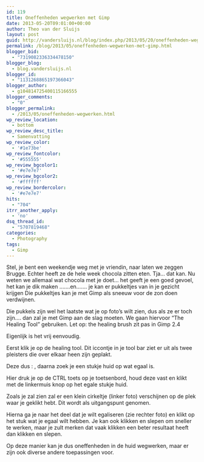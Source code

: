 ```yaml
---
id: 119
title: Oneffenheden wegwerken met Gimp
date: 2013-05-20T09:01:00+00:00
author: Theo van der Sluijs
layout: post
guid: http://vandersluijs.nl/blog/index.php/2013/05/20/oneffenheden-wegwerken/
permalink: /blog/2013/05/oneffenheden-wegwerken-met-gimp.html
blogger_bid:
  - "7319082336334478150"
blogger_blog:
  - blog.vandersluijs.nl
blogger_id:
  - "1131268865197366043"
blogger_author:
  - g104814725400115166555
blogger_comments:
  - "0"
blogger_permalink:
  - /2013/05/oneffenheden-wegwerken.html
wp_review_location:
  - bottom
wp_review_desc_title:
  - Samenvatting
wp_review_color:
  - '#1e73be'
wp_review_fontcolor:
  - '#555555'
wp_review_bgcolor1:
  - '#e7e7e7'
wp_review_bgcolor2:
  - '#ffffff'
wp_review_bordercolor:
  - '#e7e7e7'
hits:
  - "704"
itrr_another_apply:
  - 'no'
dsq_thread_id:
  - "5707819468"
categories:
  - Photography
tags:
  - Gimp
---
```

Stel, je bent een weekendje weg met je vriendin, naar laten we zeggen Brugge. Echter heeft ze de hele week chocola zitten eten. Tja… dat kan. Nu weten we allemaal wat chocola met je doet… het geeft je een goed gevoel, het kan je dik maken …….en……. je kan er pukkeltjes van in je gezicht krijgen Die pukkeltjes kan je met Gimp als sneeuw voor de zon doen verdwijnen.

<!--more-->


  
Die pukkels zijn wel het laatste wat je op foto’s wilt zien, dus als ze er toch zijn…. dan zal je met Gimp aan de slag moeten. We gaan hiervoor “The Healing Tool” gebruiken. Let op: the healing brush zit pas in Gimp 2.4

Eigenlijk is het vrij eenvoudig.

Eerst klik je op de healing tool. Dit iccontje in je tool bar ziet er uit als twee pleisters die over elkaar heen zijn geplakt.

Deze dus : , daarna zoek je een stukje huid op wat egaal is.

Hier druk je op de CTRL toets op je toetsenbord, houd deze vast en klikt met de linkermuis knop op het egale stukje huid.

Zoals je zal zien zal er een klein cirkeltje (linker foto) verschijnen op de plek waar je geklikt hebt. Dit wordt als uitgangspunt genomen.

Hierna ga je naar het deel dat je wilt egaliseren (zie rechter foto) en klikt op het stuk wat je egaal wilt hebben. Je kan ook klikken en slepen om sneller te werken, maar je zult merken dat vaak klikken een beter resultaat heeft dan klikken en slepen.

Op deze manier kan je dus oneffenheden in de huid wegwerken, maar er zijn ook diverse andere toepassingen voor.